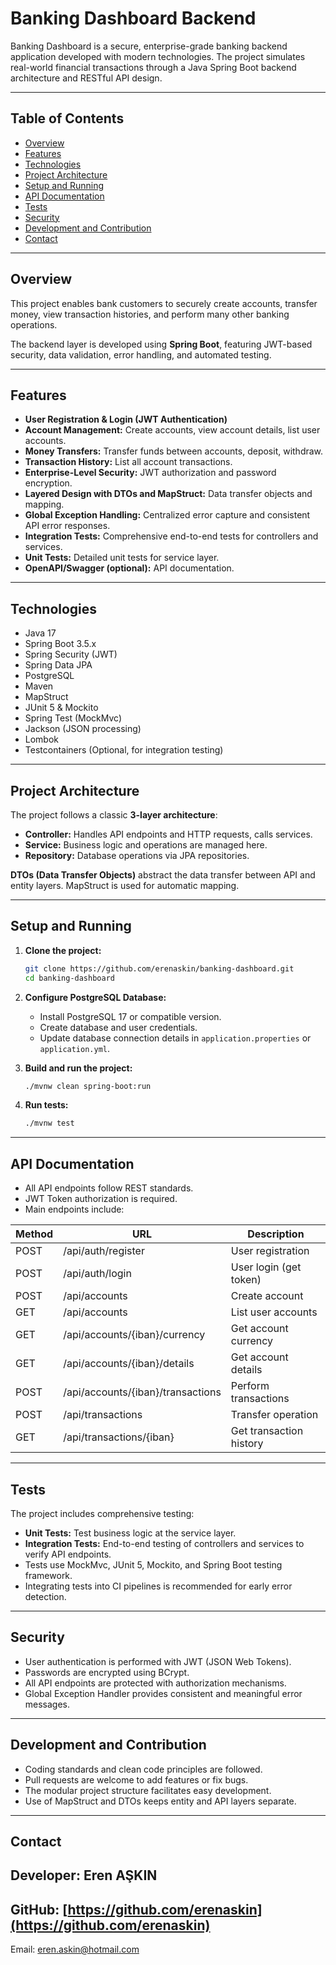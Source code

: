 # Banking Dashboard Backend

Banking Dashboard is a secure, enterprise-grade banking backend application developed with modern technologies. The project simulates real-world financial transactions through a Java Spring Boot backend architecture and RESTful API design.

---

## Table of Contents

* [Overview](#overview)
* [Features](#features)
* [Technologies](#technologies)
* [Project Architecture](#project-architecture)
* [Setup and Running](#setup-and-running)
* [API Documentation](#api-documentation)
* [Tests](#tests)
* [Security](#security)
* [Development and Contribution](#development-and-contribution)
* [Contact](#contact)

---

## Overview

This project enables bank customers to securely create accounts, transfer money, view transaction histories, and perform many other banking operations.

The backend layer is developed using **Spring Boot**, featuring JWT-based security, data validation, error handling, and automated testing.

---

## Features

* **User Registration & Login (JWT Authentication)**
* **Account Management:** Create accounts, view account details, list user accounts.
* **Money Transfers:** Transfer funds between accounts, deposit, withdraw.
* **Transaction History:** List all account transactions.
* **Enterprise-Level Security:** JWT authorization and password encryption.
* **Layered Design with DTOs and MapStruct:** Data transfer objects and mapping.
* **Global Exception Handling:** Centralized error capture and consistent API error responses.
* **Integration Tests:** Comprehensive end-to-end tests for controllers and services.
* **Unit Tests:** Detailed unit tests for service layer.
* **OpenAPI/Swagger (optional):** API documentation.

---

## Technologies

* Java 17
* Spring Boot 3.5.x
* Spring Security (JWT)
* Spring Data JPA
* PostgreSQL
* Maven
* MapStruct
* JUnit 5 & Mockito
* Spring Test (MockMvc)
* Jackson (JSON processing)
* Lombok
* Testcontainers (Optional, for integration testing)

---

## Project Architecture

The project follows a classic **3-layer architecture**:

* **Controller:** Handles API endpoints and HTTP requests, calls services.
* **Service:** Business logic and operations are managed here.
* **Repository:** Database operations via JPA repositories.

**DTOs (Data Transfer Objects)** abstract the data transfer between API and entity layers. MapStruct is used for automatic mapping.

---

## Setup and Running

1. **Clone the project:**

   ```bash
   git clone https://github.com/erenaskin/banking-dashboard.git
   cd banking-dashboard
   ```

2. **Configure PostgreSQL Database:**

   * Install PostgreSQL 17 or compatible version.
   * Create database and user credentials.
   * Update database connection details in `application.properties` or `application.yml`.

3. **Build and run the project:**

   ```bash
   ./mvnw clean spring-boot:run
   ```

4. **Run tests:**

   ```bash
   ./mvnw test
   ```

---

## API Documentation

* All API endpoints follow REST standards.
* JWT Token authorization is required.
* Main endpoints include:

| Method | URL                               | Description             |
| ------ | --------------------------------- | ----------------------- |
| POST   | /api/auth/register                | User registration       |
| POST   | /api/auth/login                   | User login (get token)  |
| POST   | /api/accounts                     | Create account          |
| GET    | /api/accounts                     | List user accounts      |
| GET    | /api/accounts/{iban}/currency     | Get account currency    |
| GET    | /api/accounts/{iban}/details      | Get account details     |
| POST   | /api/accounts/{iban}/transactions | Perform transactions    |
| POST   | /api/transactions                 | Transfer operation      |
| GET    | /api/transactions/{iban}          | Get transaction history |

---

## Tests

The project includes comprehensive testing:

* **Unit Tests:** Test business logic at the service layer.
* **Integration Tests:** End-to-end testing of controllers and services to verify API endpoints.
* Tests use MockMvc, JUnit 5, Mockito, and Spring Boot testing framework.
* Integrating tests into CI pipelines is recommended for early error detection.

---

## Security

* User authentication is performed with JWT (JSON Web Tokens).
* Passwords are encrypted using BCrypt.
* All API endpoints are protected with authorization mechanisms.
* Global Exception Handler provides consistent and meaningful error messages.

---

## Development and Contribution

* Coding standards and clean code principles are followed.
* Pull requests are welcome to add features or fix bugs.
* The modular project structure facilitates easy development.
* Use of MapStruct and DTOs keeps entity and API layers separate.

---

## Contact

Developer: **Eren AŞKIN**
---
GitHub: [https://github.com/erenaskin](https://github.com/erenaskin)
----
Email: [eren.askin@hotmail.com](mailto:eren.askin@hotmail.com)



